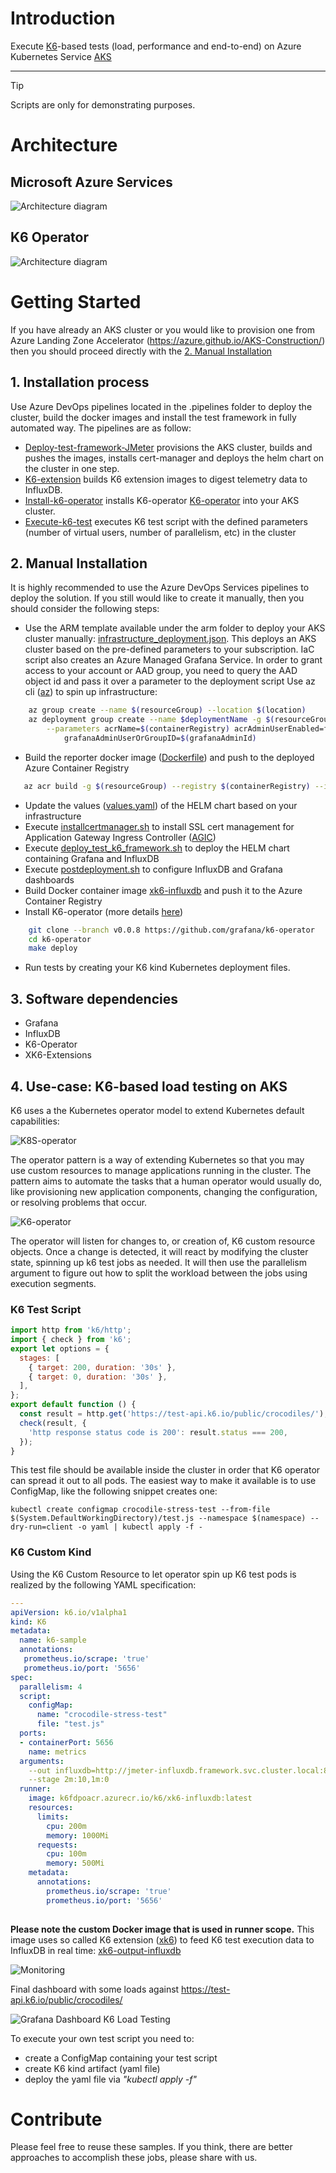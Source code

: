 # Introduction
Execute [K6](https://k6.io)-based tests (load, performance and end-to-end) on Azure Kubernetes Service [AKS](https://azure.microsoft.com/en-us/products/kubernetes-service)

---
> [!TIP]
> Scripts are only for demonstrating purposes.


# Architecture 
## Microsoft Azure Services
![Architecture diagram](/media/AzureArch.jpg)
## K6 Operator
![Architecture diagram](/media/K6Operator.jpg)

# Getting Started

If you have already an AKS cluster or you would like to provision one from Azure Landing Zone Accelerator (https://azure.github.io/AKS-Construction/) then you should proceed directly with the [2. Manual Installation](#2-manual-installation)

## 1. Installation process
Use Azure DevOps pipelines located in the .pipelines folder to deploy the cluster, build the docker images and install the test framework in fully automated way. The pipelines are as follow:
- [Deploy-test-framework-JMeter](.pipelines/deploy-test-framework.yml) provisions the AKS cluster, builds and pushes the images, installs cert-manager and deploys the helm chart on the cluster in one step.
- [K6-extension](.pipelines/k6-build-push-extension.yml) builds K6 extension images to digest telemetry data to InfluxDB.
- [Install-k6-operator](.pipelines/install-k6-operator.yml) installs K6-operator [K6-operator](https://github.com/grafana/k6-operator) into your AKS cluster.
- [Execute-k6-test](.pipelines/execute-k6-test.yml) executes K6 test script with the defined parameters (number of virtual users, number of parallelism, etc) in the cluster

## 2. Manual Installation
It is highly recommended to use the Azure DevOps Services pipelines to deploy the solution.
If you still would like to create it manually, then you should consider the following steps:

- Use the ARM template available under the arm folder to deploy your AKS cluster manually:  [infrastructure_deployment.json](/arm/infrastructure_deployment.json). This deploys an AKS cluster based on the pre-defined parameters to your subscription. IaC script also creates an Azure Managed Grafana Service. In order to grant access to your account or AAD group, you need to query the AAD object id and pass it over a parameter to the deployment script Use az cli ([az](https://github.com/Azure/azure-cli)) to spin up infrastructure: 
```bash
    az group create --name $(resourceGroup) --location $(location)
    az deployment group create --name $deploymentName -g $(resourceGroup) --template-file ./arm/infrastructure_deployment.json \
        --parameters acrName=$(containerRegistry) acrAdminUserEnabled=false acrSku=$(containerRegistrySKU) applicationGatewayDNSPrefixName=$(AppGwPrefixName) \
            grafanaAdminUserOrGroupID=$(grafanaAdminId)
 ```
- Build the reporter docker image ([Dockerfile](/docker/reporter/Dockerfile)) and push to the deployed Azure Container Registry
```bash
   az acr build -g $(resourceGroup) --registry $(containerRegistry) --image testframework/reporter:$(Build.BuildId) .
 ```
- Update the values ([values.yaml](/helm/loadtest_config_chart/values.yaml)) of the HELM chart based on your infrastructure
- Execute [installcertmanager.sh](/deployment/installcertmanager.sh) to install SSL cert management for Application Gateway Ingress Controller ([AGIC](https://learn.microsoft.com/azure/application-gateway/ingress-controller-overview))
- Execute [deploy_test_k6_framework.sh](/deployment/deploy_test_k6_framework.sh) to deploy the HELM chart containing Grafana and InfluxDB
- Execute [postdeployment.sh](/deployment/postdeployment.sh) to configure InfluxDB and Grafana dashboards
- Build Docker container image [xk6-influxdb](/k6/xk6-influxdb/Dockerfile) and push it to the Azure Container Registry
- Install K6-operator (more details [here](https://github.com/grafana/k6-operator))
```bash
    git clone --branch v0.0.8 https://github.com/grafana/k6-operator
    cd k6-operator
    make deploy  
```
- Run tests by creating your K6 kind Kubernetes deployment files.

## 3. Software dependencies

- Grafana
- InfluxDB
- K6-Operator
- XK6-Extensions


## 4. Use-case: K6-based load testing on AKS
K6 uses a the Kubernetes operator model to extend Kubernetes default capabilities:

![K8S-operator](media/K8SOperator.jpg)

The operator pattern is a way of extending Kubernetes so that you may use custom resources to manage applications running in the cluster. The pattern aims to automate the tasks that a human operator would usually do, like provisioning new application components, changing the configuration, or resolving problems that occur.

![K6-operator](media/K6OperatorWithImages.jpg)

The operator will listen for changes to, or creation of, K6 custom resource objects. Once a change is detected, it will react by modifying the cluster state, spinning up k6 test jobs as needed. It will then use the parallelism argument to figure out how to split the workload between the jobs using execution segments.

### K6 Test Script
```js
import http from 'k6/http';
import { check } from 'k6';
export let options = {
  stages: [
    { target: 200, duration: '30s' },
    { target: 0, duration: '30s' },
  ],
};
export default function () {
  const result = http.get('https://test-api.k6.io/public/crocodiles/');
  check(result, {
    'http response status code is 200': result.status === 200,
  });
}
```
This test file should be available inside the cluster in order that K6 operator can spread it out to all pods. The easiest way to make it available is to use ConfigMap, like the following snippet creates one:
```azurecli
kubectl create configmap crocodile-stress-test --from-file $(System.DefaultWorkingDirectory)/test.js --namespace $(namespace) --dry-run=client -o yaml | kubectl apply -f -       
```

### K6 Custom Kind
Using the K6 Custom Resource to let operator spin up K6 test pods is realized by the following YAML specification: 
```yml
---
apiVersion: k6.io/v1alpha1
kind: K6
metadata:
  name: k6-sample
  annotations: 
   prometheus.io/scrape: 'true'
   prometheus.io/port: '5656'
spec:
  parallelism: 4
  script:
    configMap:
      name: "crocodile-stress-test"
      file: "test.js" 
  ports:
  - containerPort: 5656
    name: metrics
  arguments: 
    --out influxdb=http://jmeter-influxdb.framework.svc.cluster.local:8086/k6db 
    --stage 2m:10,1m:0
  runner:
    image: k6fdpoacr.azurecr.io/k6/xk6-influxdb:latest
    resources:
      limits:
        cpu: 200m
        memory: 1000Mi
      requests:
        cpu: 100m
        memory: 500Mi
    metadata:
      annotations:
        prometheus.io/scrape: 'true'
        prometheus.io/port: '5656'
  
```

**Please note the custom Docker image that is used in runner scope.**
This image uses so called K6 extension ([xk6](https://github.com/grafana/xk6)) to feed K6 test execution data to InfluxDB in real time: [xk6-output-influxdb](https://github.com/grafana/xk6-output-influxdb )

![Monitoring](media/Monitoring.jpg)


Final dashboard with some loads against https://test-api.k6.io/public/crocodiles/  

![Grafana Dashboard K6 Load Testing](media/K6LoadTestingResult.jpg)

To execute your own test script you need to:
- create a ConfigMap containing your test script
- create K6 kind artifact (yaml file)
- deploy the yaml file via *"kubectl apply -f"*


# **Contribute**
Please feel free to reuse these samples. If you think, there are better approaches to accomplish these jobs, please share with us.
